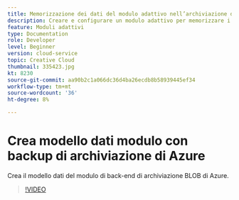 ```yaml
---
title: Memorizzazione dei dati del modulo adattivo nell’archiviazione di Azure
description: Creare e configurare un modulo adattivo per memorizzare i dati nell’archiviazione di Azure
feature: Moduli adattivi
type: Documentation
role: Developer
level: Beginner
version: cloud-service
topic: Creative Cloud
thumbnail: 335423.jpg
kt: 8230
source-git-commit: aa90b2c1a066dc36d4ba26ecdb8b58939445ef34
workflow-type: tm+mt
source-wordcount: '36'
ht-degree: 8%

---
```


# Crea modello dati modulo con backup di archiviazione di Azure

Crea il modello dati del modulo di back-end di archiviazione BLOB di Azure.

>[!VIDEO](https://video.tv.adobe.com/v/335423/?quality=12&learn=on)


